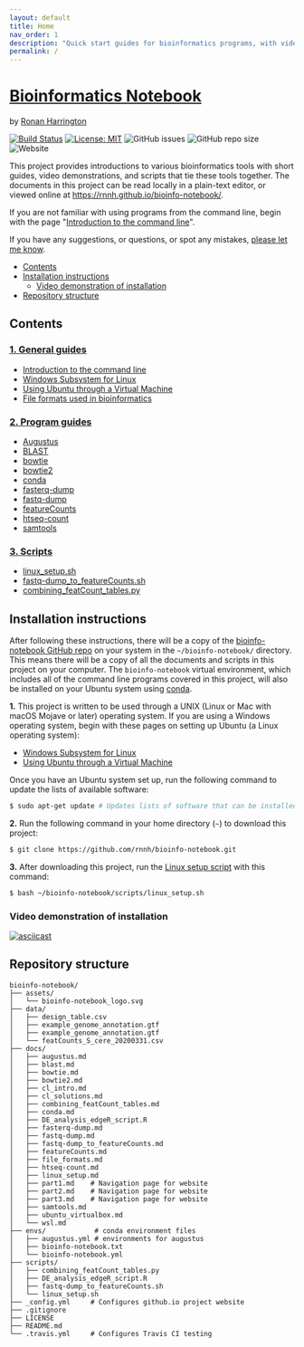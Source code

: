 ```yaml
---
layout: default
title: Home
nav_order: 1
description: "Quick start guides for bioinformatics programs, with video demonstrations and scripts."
permalink: /
---
```



# [Bioinformatics Notebook](https://github.com/rnnh/bioinfo-notebook.git)

by [Ronan Harrington](https://github.com/rnnh)

[![Build Status](https://travis-ci.com/rnnh/bioinfo-notebook.svg?branch=master)](https://travis-ci.com/rnnh/bioinfo-notebook)
[![License: MIT](https://img.shields.io/badge/License-MIT-yellow.svg)](https://opensource.org/licenses/MIT)
![GitHub issues](https://img.shields.io/github/issues/rnnh/bioinfo-notebook)
![GitHub repo size](https://img.shields.io/github/repo-size/rnnh/bioinfo-notebook)
![Website](https://img.shields.io/website?url=https%3A%2F%2Frnnh.github.io%2Fbioinfo-notebook)

This project provides introductions to various bioinformatics tools with short guides, video demonstrations, and scripts that tie these tools together.
The documents in this project can be read locally in a plain-text editor, or viewed online at <https://rnnh.github.io/bioinfo-notebook/>.

If you are not familiar with using programs from the command line, begin with the page "[Introduction to the command line](docs/cl_intro.md)".

If you have any suggestions, or questions, or spot any mistakes, [please let me know](https://github.com/rnnh/bioinfo-notebook/issues).

- [Contents](#Contents)
- [Installation instructions](#installation-instructions)
	- [Video demonstration of installation](#Video-demonstration-of-installation)
- [Repository structure](#repository-structure)

## Contents

### [1. General guides](docs/part1.md)

- [Introduction to the command line](docs/cl_intro.md)
- [Windows Subsystem for Linux](docs/wsl.md)
- [Using Ubuntu through a Virtual Machine](docs/ubuntu_virtualbox.md)
- [File formats used in bioinformatics](docs/file_formats.md)

### [2. Program guides](docs/part2.md)

- [Augustus](docs/augustus.md)
- [BLAST](docs/blast.md)
- [bowtie](docs/bowtie.md)
- [bowtie2](docs/bowtie2.md)
- [conda](docs/conda.md)
- [fasterq-dump](docs/fasterq-dump.md)
- [fastq-dump](docs/fastq-dump.md)
- [featureCounts](docs/featureCounts.md)
- [htseq-count](docs/htseq-count.md)
- [samtools](docs/samtools.md)

### [3. Scripts](docs/part3.md)

- [linux_setup.sh](docs/linux_setup.md)
- [fastq-dump_to_featureCounts.sh](docs/fastq-dump_to_featureCounts.md)
- [combining_featCount_tables.py](docs/combining_featCount_tables.md)

## Installation instructions

After following these instructions, there will be a copy of the [bioinfo-notebook GitHub repo](https://www.github.com/rnnh/bioinfo-notebook/) on your system in the `~/bioinfo-notebook/` directory.
This means there will be a copy of all the documents and scripts in this project on your computer.
The `bioinfo-notebook` virtual environment, which includes all of the command line programs covered in this project, will also be installed on your Ubuntu system using [conda](docs/conda.md).

**1.** This project is written to be used through a UNIX (Linux or Mac with macOS Mojave or later) operating system.
 If you are using a Windows operating system, begin with these pages on setting up Ubuntu (a Linux operating system):
 
- [Windows Subsystem for Linux](docs/wsl.md)
- [Using Ubuntu through a Virtual Machine](docs/ubuntu_virtualbox.md)

Once you have an Ubuntu system set up, run the following command to update the lists of available software:

```bash
$ sudo apt-get update # Updates lists of software that can be installed
```

**2.** Run the following command in your home directory (`~`) to download this project:

```bash
$ git clone https://github.com/rnnh/bioinfo-notebook.git
```

**3.** After downloading this project, run the [Linux setup script](docs/linux_setup.md) with this command:

```bash
$ bash ~/bioinfo-notebook/scripts/linux_setup.sh
```

### Video demonstration of installation

[![asciicast](https://asciinema.org/a/314853.svg)](https://asciinema.org/a/314853?autoplay=1)

## Repository structure

```
bioinfo-notebook/
├── assets/
│   └── bioinfo-notebook_logo.svg
├── data/
│   ├── design_table.csv
│   ├── example_genome_annotation.gtf
│   ├── example_genome_annotation.gtf
│   └── featCounts_S_cere_20200331.csv
├── docs/
│   ├── augustus.md
│   ├── blast.md
│   ├── bowtie.md
│   ├── bowtie2.md
│   ├── cl_intro.md
│   ├── cl_solutions.md
│   ├── combining_featCount_tables.md
│   ├── conda.md
│   ├── DE_analysis_edgeR_script.R
│   ├── fasterq-dump.md
│   ├── fastq-dump.md
│   ├── fastq-dump_to_featureCounts.md
│   ├── featureCounts.md
│   ├── file_formats.md
│   ├── htseq-count.md
│   ├── linux_setup.md
│   ├── part1.md    # Navigation page for website
│   ├── part2.md    # Navigation page for website
│   ├── part3.md    # Navigation page for website
│   ├── samtools.md
│   ├── ubuntu_virtualbox.md
│   └── wsl.md
├── envs/            # conda environment files
│   ├── augustus.yml # environments for augustus
│   ├── bioinfo-notebook.txt
│   └── bioinfo-notebook.yml
├── scripts/
│   ├── combining_featCount_tables.py
│   ├── DE_analysis_edgeR_script.R
│   ├── fastq-dump_to_featureCounts.sh
│   └── linux_setup.sh
├── _config.yml     # Configures github.io project website
├── .gitignore
├── LICENSE
├── README.md
└── .travis.yml     # Configures Travis CI testing
```
